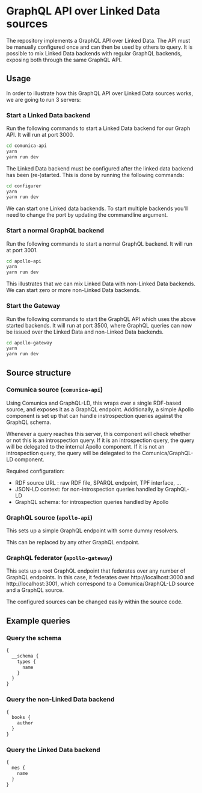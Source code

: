 # GraphQL API over Linked Data sources

The repository implements a GraphQL API over Linked Data. The API
must be manually configured once and can then be used by others to
query. It is possible to mix Linked Data backends with regular
GraphQL backends, exposing both through the same GraphQL API.

## Usage

In order to illustrate how this GraphQL API over Linked Data sources
works, we are going to run 3 servers:

### Start a Linked Data backend

Run the following commands to start a Linked Data backend for our
Graph API. It will run at port 3000.

```sh
cd comunica-api
yarn
yarn run dev
```

The Linked Data backend must be configured after the linked data backend has been (re-)started.
This is done by running the following commands:

```sh
cd configurer
yarn
yarn run dev
```

We can start one Linked data backends. To start multiple backends you'll need to change
the port by updating the commandline argument.

### Start a normal GraphQL backend

Run the following commands to start a normal GraphQL backend. It will
run at port 3001.

```sh
cd apollo-api
yarn
yarn run dev
```

This illustrates that we can mix Linked Data with non-Linked Data
backends. We can start zero or more non-Linked Data backends.

### Start the Gateway

Run the following commands to start the GraphQL API which uses the
above started backends. It will run at port 3500, where GraphQL
queries can now be issued over the Linked Data and non-Linked Data
backends.

```sh
cd apollo-gateway
yarn
yarn run dev
```

## Source structure

### Comunica source (`comunica-api`)

Using Comunica and GraphQL-LD, this wraps over a single RDF-based
source, and exposes it as a GraphQL endpoint. Additionally, a simple
Apollo component is set up that can handle instrospection queries against
the GraphQL schema.

Whenever a query reaches this server, this component will check
whether or not this is an introspection query. If it is an
introspection query, the query will be delegated to the internal
Apollo component. If it is not an introspection query, the query will
be delegated to the Comunica/GraphQL-LD component.

Required configuration:

- RDF source URL : raw RDF file, SPARQL endpoint, TPF interface, …
- JSON-LD context: for non-introspection queries handled by GraphQL-LD
- GraphQL schema: for introspection queries handled by Apollo

### GraphQL source (`apollo-api`)

This sets up a simple GraphQL endpoint with some dummy resolvers.

This can be replaced by any other GraphQL endpoint.

### GraphQL federator (`apollo-gateway`)

This sets up a root GraphQL endpoint that federates over any number of
GraphQL endpoints. In this case, it federates over
http://localhost:3000 and http://localhost:3001, which correspond to a
Comunica/GraphQL-LD source and a GraphQL source.

The configured sources can be changed easily within the source code.

## Example queries

### Query the schema

```graphql
{
  __schema {
    types {
      name
    }
  }
}
```

### Query the non-Linked Data backend

```graphql
{
  books {
    author
  }
}
```

### Query the Linked Data backend

```graphql
{
  mes {
    name
  }
}
```
